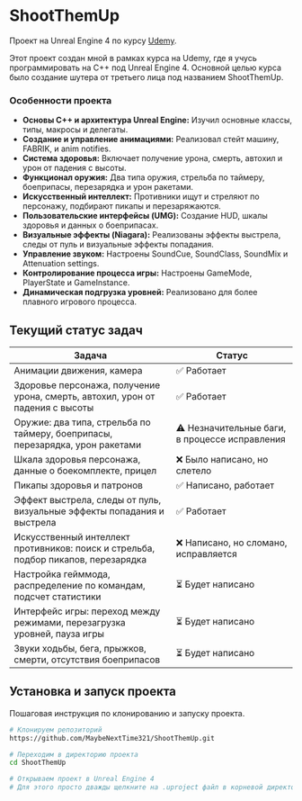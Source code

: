 # ShootThemUp

Проект на Unreal Engine 4 по курсу [Udemy](https://www.udemy.com/course/unrealengine/).

Этот проект создан мной в рамках курса на Udemy, где я учусь программировать на C++ под Unreal Engine 4. Основной целью курса было создание шутера от третьего лица под названием ShootThemUp.

### Особенности проекта

- **Основы C++ и архитектура Unreal Engine:** Изучил основные классы, типы, макросы и делегаты.
- **Создание и управление анимациями:** Реализовал стейт машину, FABRIK, и anim notifies.
- **Система здоровья:** Включает получение урона, смерть, автохил и урон от падения с высоты.
- **Функционал оружия:** Два типа оружия, стрельба по таймеру, боеприпасы, перезарядка и урон ракетами.
- **Искусственный интеллект:** Противники ищут и стреляют по персонажу, подбирают пикапы и перезаряжаются.
- **Пользовательские интерфейсы (UMG):** Создание HUD, шкалы здоровья и данных о боеприпасах.
- **Визуальные эффекты (Niagara):** Реализованы эффекты выстрела, следы от пуль и визуальные эффекты попадания.
- **Управление звуком:** Настроены SoundCue, SoundClass, SoundMix и Attenuation settings.
- **Контролирование процесса игры:** Настроены GameMode, PlayerState и GameInstance.
- **Динамическая подгрузка уровней:** Реализовано для более плавного игрового процесса.

## Текущий статус задач

| Задача | Статус |
| ------ | ------ |
| Анимации движения, камера | ✅ Работает |
| Здоровье персонажа, получение урона, смерть, автохил, урон от падения с высоты | ✅ Работает |
| Оружие: два типа, стрельба по таймеру, боеприпасы, перезарядка, урон ракетами | ⚠️ Незначительные баги, в процессе исправления |
| Шкала здоровья персонажа, данные о боекомплекте, прицел | ❌ Было написано, но слетело |
| Пикапы здоровья и патронов | ✅ Написано, работает |
| Эффект выстрела, следы от пуль, визуальные эффекты попадания и выстрела | ✅ Работает |
| Искусственный интеллект противников: поиск и стрельба, подбор пикапов, перезарядка | ❌ Написано, но сломано, исправляется |
| Настройка гейммода, распределение по командам, подсчет статистики | ⏳ Будет написано |
| Интерфейс игры: переход между режимами, перезагрузка уровней, пауза игры | ⏳ Будет написано |
| Звуки ходьбы, бега, прыжков, смерти, отсутствия боеприпасов | ⏳ Будет написано |

## Установка и запуск проекта

Пошаговая инструкция по клонированию и запуску проекта.

```bash
# Клонируем репозиторий
https://github.com/MaybeNextTime321/ShootThemUp.git

# Переходим в директорию проекта
cd ShootThemUp

# Открываем проект в Unreal Engine 4
# Для этого просто дважды щелкните на .uproject файл в корневой директории проекта
